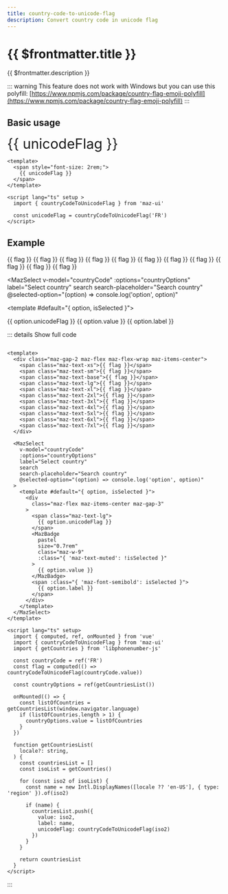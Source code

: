 ```yaml
---
title: country-code-to-unicode-flag
description: Convert country code in unicode flag
---
```


# {{ $frontmatter.title }}

{{ $frontmatter.description }}

::: warning
  This feature does not work with Windows but you can use this polyfill: [https://www.npmjs.com/package/country-flag-emoji-polyfill](https://www.npmjs.com/package/country-flag-emoji-polyfill)
:::

## Basic usage

<span style="font-size: 2rem;">
  {{ unicodeFlag }}
</span>

```vue
<template>
  <span style="font-size: 2rem;">
    {{ unicodeFlag }}
  </span>
</template>

<script lang="ts" setup >
  import { countryCodeToUnicodeFlag } from 'maz-ui'

  const unicodeFlag = countryCodeToUnicodeFlag('FR')
</script>
```

## Example

<div class="maz-gap-2 maz-flex maz-flex-wrap maz-items-center">
  <span class="maz-text-xs">{{ flag }}</span>
  <span class="maz-text-sm">{{ flag }}</span>
  <span class="maz-text-base">{{ flag }}</span>
  <span class="maz-text-lg">{{ flag }}</span>
  <span class="maz-text-xl">{{ flag }}</span>
  <span class="maz-text-2xl">{{ flag }}</span>
  <span class="maz-text-3xl">{{ flag }}</span>
  <span class="maz-text-4xl">{{ flag }}</span>
  <span class="maz-text-5xl">{{ flag }}</span>
  <span class="maz-text-6xl">{{ flag }}</span>
  <span class="maz-text-7xl">{{ flag }}</span>
</div>

<MazSelect
  v-model="countryCode"
  :options="countryOptions"
  label="Select country"
  search
  search-placeholder="Search country"
  @selected-option="(option) => console.log('option', option)"
>
  <template #default="{ option, isSelected }">
    <div
      class="maz-flex maz-items-center maz-gap-3"
    >
      <span class="maz-text-lg">
        {{ option.unicodeFlag }}
      </span>
      <MazBadge
        pastel
        size="0.7rem"
        class="maz-w-9"
        :class="{ 'maz-text-muted': !isSelected }"
      >
        {{ option.value }}
      </MazBadge>
      <span :class="{ 'maz-font-semibold': isSelected }">
        {{ option.label }}
      </span>
    </div>
  </template>
</MazSelect>

<script lang="ts" setup>
  import { computed, ref, onMounted } from 'vue'
  import { countryCodeToUnicodeFlag } from 'maz-ui'
  import { getCountries } from 'libphonenumber-js'

  const unicodeFlag = countryCodeToUnicodeFlag('FR')

  const countryCode = ref('FR')
  const flag = computed(() => countryCodeToUnicodeFlag(countryCode.value))

  const countryOptions = ref(getCountriesList())

  onMounted(() => {
    const listOfCountries = getCountriesList(window.navigator.language)
    if (listOfCountries.length > 1) {
      countryOptions.value = listOfCountries
    }
  })

  function getCountriesList(
    locale?: string,
  ) {
    const countriesList = []
    const isoList = getCountries()

    for (const iso2 of isoList) {
      const name = new Intl.DisplayNames([locale ?? 'en-US'], { type: 'region' }).of(iso2)

      if (name) {
        countriesList.push({
          value: iso2,
          label: name,
          unicodeFlag: countryCodeToUnicodeFlag(iso2)
        })
      }
    }

    return countriesList
  }
</script>

::: details Show full code

```vue

<template>
  <div class="maz-gap-2 maz-flex maz-flex-wrap maz-items-center">
    <span class="maz-text-xs">{{ flag }}</span>
    <span class="maz-text-sm">{{ flag }}</span>
    <span class="maz-text-base">{{ flag }}</span>
    <span class="maz-text-lg">{{ flag }}</span>
    <span class="maz-text-xl">{{ flag }}</span>
    <span class="maz-text-2xl">{{ flag }}</span>
    <span class="maz-text-3xl">{{ flag }}</span>
    <span class="maz-text-4xl">{{ flag }}</span>
    <span class="maz-text-5xl">{{ flag }}</span>
    <span class="maz-text-6xl">{{ flag }}</span>
    <span class="maz-text-7xl">{{ flag }}</span>
  </div>

  <MazSelect
    v-model="countryCode"
    :options="countryOptions"
    label="Select country"
    search
    search-placeholder="Search country"
    @selected-option="(option) => console.log('option', option)"
  >
    <template #default="{ option, isSelected }">
      <div
        class="maz-flex maz-items-center maz-gap-3"
      >
        <span class="maz-text-lg">
          {{ option.unicodeFlag }}
        </span>
        <MazBadge
          pastel
          size="0.7rem"
          class="maz-w-9"
          :class="{ 'maz-text-muted': !isSelected }"
        >
          {{ option.value }}
        </MazBadge>
        <span :class="{ 'maz-font-semibold': isSelected }">
          {{ option.label }}
        </span>
      </div>
    </template>
  </MazSelect>
</template>

<script lang="ts" setup>
  import { computed, ref, onMounted } from 'vue'
  import { countryCodeToUnicodeFlag } from 'maz-ui'
  import { getCountries } from 'libphonenumber-js'

  const countryCode = ref('FR')
  const flag = computed(() => countryCodeToUnicodeFlag(countryCode.value))

  const countryOptions = ref(getCountriesList())

  onMounted(() => {
    const listOfCountries = getCountriesList(window.navigator.language)
    if (listOfCountries.length > 1) {
      countryOptions.value = listOfCountries
    }
  })

  function getCountriesList(
    locale?: string,
  ) {
    const countriesList = []
    const isoList = getCountries()

    for (const iso2 of isoList) {
      const name = new Intl.DisplayNames([locale ?? 'en-US'], { type: 'region' }).of(iso2)

      if (name) {
        countriesList.push({
          value: iso2,
          label: name,
          unicodeFlag: countryCodeToUnicodeFlag(iso2)
        })
      }
    }

    return countriesList
  }
</script>
```

:::
